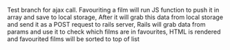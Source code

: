 Test branch for ajax call.
Favouriting a film will run JS function to push it in array and save to local storage,
After it will grab this data from local storage and send it as a POST request to rails server,
Rails will grab data from params and use it to check which films are in favourites,
HTML is rendered and favourited films will be sorted to top of list
